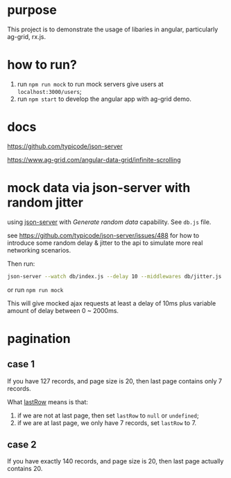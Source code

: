 # purpose

This project is to demonstrate the usage of libaries in angular, particularly ag-grid, rx.js.

# how to run?

1. run `npm run mock` to run mock servers give users at `localhost:3000/users`;
2. run `npm start` to develop the angular app with ag-grid demo.

# docs

https://github.com/typicode/json-server

https://www.ag-grid.com/angular-data-grid/infinite-scrolling

# mock data via json-server with random jitter

using [json-server](https://www.npmjs.com/package/json-server) with *Generate random data* capability. See `db.js` file.

see https://github.com/typicode/json-server/issues/488 for how to introduce some random delay & jitter to the api to simulate more real networking scenarios.

Then run:

```bash
json-server --watch db/index.js --delay 10 --middlewares db/jitter.js
```

or run `npm run mock`

This will give mocked ajax requests at least a delay of 10ms plus variable amount of delay between 0 ~ 2000ms.

# pagination

## case 1

If you have 127 records, and page size is 20, then last page contains only 7 records.

What [lastRow](https://www.ag-grid.com/angular-data-grid/infinite-scrolling/#setting-last-row-index) means is that:
1. if we are not at last page, then set `lastRow` to `null` or `undefined`;
2. if we are at last page, we only have 7 records, set `lastRow` to 7.

## case 2

If you have exactly 140 records, and page size is 20, then last page actually contains 20.
